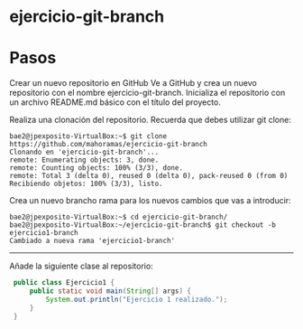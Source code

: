 # ejercicio-git-branch
# Pasos

Crear un nuevo repositorio en GitHub Ve a GitHub y crea un nuevo repositorio con el nombre ejercicio-git-branch. Inicializa el repositorio con un archivo README.md básico con el título del proyecto.

Realiza una clonación del repositorio. Recuerda que debes utilizar git clone:
``` code
bae2@jpexposito-VirtualBox:~$ git clone https://github.com/mahoramas/ejercicio-git-branch
Clonando en 'ejercicio-git-branch'...
remote: Enumerating objects: 3, done.
remote: Counting objects: 100% (3/3), done.
remote: Total 3 (delta 0), reused 0 (delta 0), pack-reused 0 (from 0)
Recibiendo objetos: 100% (3/3), listo.
```

Crea un nuevo brancho rama para los nuevos cambios que vas a introducir:
``` code
bae2@jpexposito-VirtualBox:~$ cd ejercicio-git-branch/
bae2@jpexposito-VirtualBox:~/ejercicio-git-branch$ git checkout -b ejercicio1-branch
Cambiado a nueva rama 'ejercicio1-branch'
```
---
Añade la siguiente clase al repositorio:
``` java
 public class Ejercicio1 {
     public static void main(String[] args) {
         System.out.println("Ejercicio 1 realizado.");
     }
 }     
 ```
 